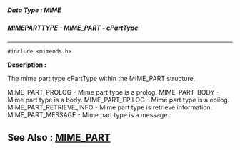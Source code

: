 ##### Data Type : MIME
##### MIMEPARTTYPE - MIME_PART - cPartType
---
```
#include <mimeods.h>
```
**Description :**

The mime part type cPartType within the MIME_PART structure.

MIME_PART_PROLOG  - Mime part type is a prolog.
MIME_PART_BODY  - Mime part type is a body.
MIME_PART_EPILOG  - Mime part type is a epilog.
MIME_PART_RETRIEVE_INFO - Mime part type is retrieve information.
MIME_PART_MESSAGE  - Mime part type is a message.

**See Also :**
[MIME_PART](/domino-c-api-docs/reference/Data/MIME_PART)
---

